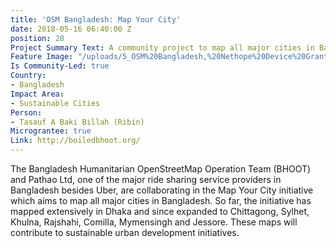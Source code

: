 ```yaml
---
title: 'OSM Bangladesh: Map Your City'
date: 2018-05-16 06:40:00 Z
position: 28
Project Summary Text: A community project to map all major cities in Bangladesh
Feature Image: "/uploads/5_OSM%20Bangladesh,%20Nethope%20Device%20Grant%202017.JPG"
Is Community-Led: true
Country:
- Bangladesh
Impact Area:
- Sustainable Cities
Person:
- Tasauf A Baki Billah (Ribin)
Micrograntee: true
Link: http://boiledbhoot.org/
---
```


The Bangladesh Humanitarian OpenStreetMap Operation Team (BHOOT) and Pathao Ltd, one of the major ride sharing service providers in Bangladesh besides Uber, are collaborating in the Map Your City initiative which aims to map all major cities in Bangladesh. So far, the initiative has mapped extensively in Dhaka and since expanded to Chittagong, Sylhet, Khulna, Rajshahi, Comilla, Mymensingh and Jessore. These maps will contribute to sustainable urban development initiatives.
